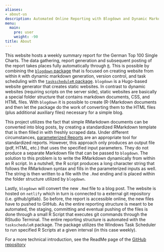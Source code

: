 ```yaml
---
aliases:
- about-us
description: Automated Online Reporting with Blogdown and Dynamic Markdown Generation
menu:
  main:
    pre: user
    weight: -90
title: About
---
```



This website hosts a weekly summary report for the German Top 100 Single Charts. The data gathering, report generation and subsequent posting of the report takes places fully automatically through [`R`](https://cran.r-project.org/). This is possible by combining the [`blogdown` package](https://bookdown.org/yihui/blogdown/) that is focused on creating website from within `R` with dynamic markdown generation, version control, and task scheduling with the [`taskscheduleR` package](https://cran.r-project.org/web/packages/taskscheduleR/vignettes/taskscheduleR.html). `blogdown` is a Hugo-based website generator that creates static websites. In contrast to dynamic websites (requiring scripts on the server side), static websites are basically a special folder structure that contains markdown documents, CSS, and HTML files. With `blogdown` it is possible to create (R-)Markdown documents and then let the package do the work of converting them to the HTML files (plus additional auxiliary files) necessary for a simple blog.

This project utilizes the fact that simple RMarkdown documents can be converted into blog posts, by creating a standardized RMarkdown template that is then filled in with freshly scraped data. Under different circumstances, [parameterized Reports](https://bookdown.org/yihui/rmarkdown/parameterized-reports.html) are an appropriate tool for standardized reports. However, this approach only produces an output file (pdf, HTML, etc.) that uses the specified input parameters. They do not produce a separate Markdown file that can be passed to `blogdown`. The solution to this problem is to write the RMarkdown dynamically from within an R script. In a nutshell, the R script produces a long character string that follows the RMarkdown syntax and fills in the parameterized inputs as well. The string is then written to a file with the `.Rmd` ending and is placed within the folder structure utilized by `blogdown`. 

Lastly, `blogdown` will convert the new `.Rmd` file to a blog post. The website is hosted on `netlify` which in turn is connected to a external git repository (i.e. github/gitlab). So before, the report is accessible online, the new files have to pushed to GitHub. As the entire reporting structure is meant to be automated, the staging, committing and eventual pushing of the files is done through a small R Script that executes git commands through the RStudio Terminal. The entire reporting structure is automated with the `taskscheduleR` package. The package utilizes the Windows Task Scheduler to run specified R Scripts at a given interval (in this case weekly). 

For a more technical introduction, see the ReadMe page of the [GitHub repository](https://github.com/httovar/auto_reporting_blogdown)